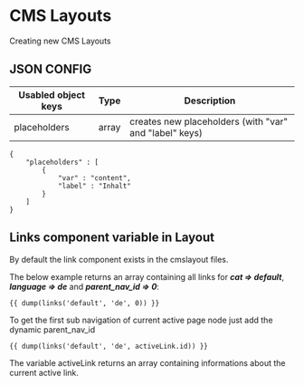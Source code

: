 CMS Layouts
==========

Creating new CMS Layouts

JSON CONFIG
-----------

| Usabled object keys | Type   |  Description
| ------------------- | ------ | -------------
| placeholders		  | array  | creates new placeholders (with "var" and "label" keys)

```
{
    "placeholders" : [
    	{
    		"var" : "content", 
    		"label" : "Inhalt"
    	}
    ]
}
```

Links component variable in Layout
-----------------------------------

By default the link component exists in the cmslayout files.

The below example returns an array containing all links for ***cat => default***, ***language => de*** and ***parent_nav_id =>  0***:
```
{{ dump(links('default', 'de', 0)) }}
```

To get the first sub navigation of current active page node just add the dynamic parent_nav_id
```
{{ dump(links('default', 'de', activeLink.id)) }}
```
The variable activeLink returns an array containing informations about the current active link.
